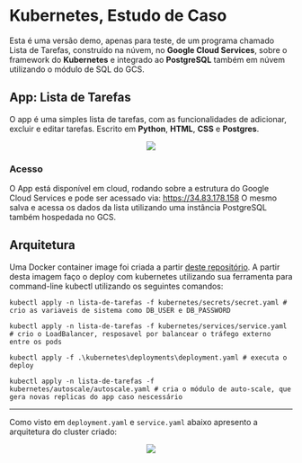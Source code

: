 # Kubernetes, Estudo de Caso
Esta é uma versão demo, apenas para teste, de um programa chamado Lista de Tarefas, construído na núvem, no **Google Cloud Services**, sobre o framework do **Kubernetes**
e integrado ao **PostgreSQL** também em núvem utilizando o módulo de SQL do GCS.

## App: Lista de Tarefas
O app é uma simples lista de tarefas, com as funcionalidades de adicionar, excluir e editar tarefas. Escrito em **Python**, **HTML**, **CSS** e **Postgres**.

<p align="center">
  <img src="https://user-images.githubusercontent.com/68448759/135730727-e8dee513-061d-4221-a366-21cc525eed38.PNG" />
</p>

### Acesso
O App está disponível em cloud, rodando sobre a estrutura do Google Cloud Services e pode ser acessado via: https://34.83.178.158
O mesmo salva e acessa os dados da lista utilizando uma instância PostgreSQL também hospedada no GCS.

## Arquitetura
Uma Docker container image foi criada a partir [deste repositório](https://hub.docker.com/repository/docker/aguilerajoao/lista-de-tarefas).
A partir desta imagem faço o deploy com kubernetes utilizando sua ferramenta para command-line kubectl utilizando os seguintes comandos:

`kubectl apply -n lista-de-tarefas -f kubernetes/secrets/secret.yaml # crio as variaveis de sistema como DB_USER e DB_PASSWORD`

`kubectl apply -n lista-de-tarefas -f kubernetes/services/service.yaml # crio o LoadBalancer, resposavel por balancear o tráfego externo entre os pods`

`kubectl apply -f .\kubernetes\deployments\deployment.yaml # executa o deploy`

`kubectl apply -n lista-de-tarefas -f kubernetes/autoscale/autoscale.yaml # cria o módulo de auto-scale, que gera novas replicas do app caso nescessário`

---------

Como visto em `deployment.yaml` e `service.yaml` abaixo apresento a arquitetura do cluster criado:

<p align="center">
  <img src="https://user-images.githubusercontent.com/68448759/134965244-d70df5ea-03e4-4a19-81e6-d6e6ccbcfe34.png" />
</p>


